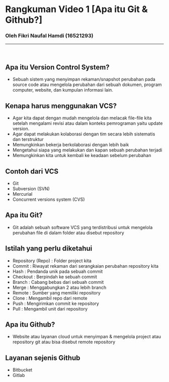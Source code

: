 # Rangkuman Video 1 [Apa itu Git & Github?]
### Oleh Fikri Naufal Hamdi (16521293) 
---
<p>&nbsp;</p>

## Apa itu Version Control System?
-   Sebuah sistem yang menyimpan rekaman/snapshot perubahan pada source code atau mengelola perubahan dari sebuah dokumen, program computer, website, dan kumpulan informasi lain.

## Kenapa harus menggunakan VCS?
-	Agar kita dapat dengan mudah mengelola dan melacak file-file kita setelah mengalami revisi atau dalam konteks pemrograman yaitu update version.
-	Agar dapat melakukan kolaborasi dengan tim secara lebih sistematis dan terstruktur
-	Memungkinkan bekerja berkolaborasi dengan lebih baik
-	Mengetahui siapa yang melakukan dan kapan sebuah perubahan terjadi
-	Memungkinkan kita untuk kembali ke keadaan sebelum perubahan

## Contoh dari VCS
-	Git
-	Subversion (SVN)
-	Mercurial
-	Concurrent versions system (CVS)

## Apa itu Git?
-	Git adalah sebuah software VCS yang terdistribusi untuk mengelola perubahan file di dalam folder atau disebut repository

## Istilah yang perlu diketahui
-	Repository (Repo) : Folder project kita
-	Commit : Riwayat rekaman dari serangkaian perubahan repository kita
-	Hash : Pendanda unik pada sebuah commit
-	Checkout : Berpindah ke sebuah commit
-	Branch : Cabang bebas dari sebuah commit 
-	Merge : Menggabungkan 2 atau lebih branch
-	Remote : Sumber yang memiliki repository
-	Clone : Mengambil repo dari remote
-	Push : Mengirimkan commit ke repository
-	Pull : Mengambil unit dari repository

## Apa itu Github?
-	Website atau layanan cloud untuk menyimpan & mengelola project atau repository git atau bisa disebut remote repository

## Layanan sejenis Github
-	Bitbucket
-	Gitlab 